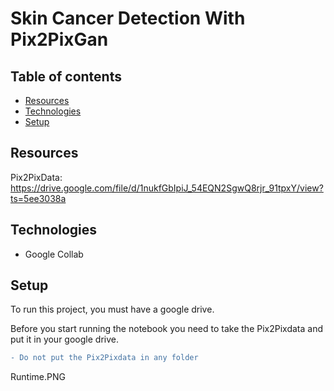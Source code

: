 # Skin Cancer Detection With Pix2PixGan

## Table of contents
* [Resources](#resources)
* [Technologies](#technologies)
* [Setup](#setup)

## Resources
Pix2PixData: https://drive.google.com/file/d/1nukfGbIpiJ_54EQN2SgwQ8rjr_91tpxY/view?ts=5ee3038a
	
## Technologies
* Google Collab

## Setup
To run this project, you must have a google drive.

Before you start running the notebook you need to take the Pix2Pixdata and put it in your google drive. 
```diff 
- Do not put the Pix2Pixdata in any folder
```
Runtime.PNG
